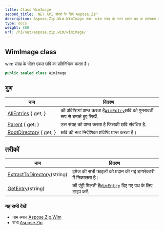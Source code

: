 ```yaml
---
title: Class WimImage
second_title: .NET API संदर्भ के लिए Aspose.ZIP
description: Aspose.Zip.Wim.WimImage कक्ष. wim संग्रह के भतर एकल छव क प्रतनधत्व करत है
type: docs
weight: 800
url: /hi/net/aspose.zip.wim/wimimage/
---
```

## WimImage class

wim संग्रह के भीतर एकल छवि का प्रतिनिधित्व करता है।

```csharp
public sealed class WimImage
```

## गुण

| नाम | विवरण |
| --- | --- |
| [AllEntries](../../aspose.zip.wim/wimimage/allentries/) { get; } | की प्रविष्टियां प्राप्त करता है[`WimEntry`](../wimentry/)छवि को पुनरावर्ती रूप से बनाते हुए लिखें. |
| [Parent](../../aspose.zip.wim/wimimage/parent/) { get; } | उस संग्रह को प्राप्त करता है जिसकी छवि संबंधित है. |
| [RootDirectory](../../aspose.zip.wim/wimimage/rootdirectory/) { get; } | छवि की रूट निर्देशिका प्रविष्टि प्राप्त करता है। |

## तरीकों

| नाम | विवरण |
| --- | --- |
| [ExtractToDirectory](../../aspose.zip.wim/wimimage/extracttodirectory/)(string) | इमेज की सभी फाइलों को प्रदान की गई डायरेक्टरी में निकालता है। |
| [GetEntry](../../aspose.zip.wim/wimimage/getentry/)(string) | की एंट्री मिलती है[`WimEntry`](../wimentry/) दिए गए पथ के लिए टाइप करें. |

### यह सभी देखें

* नाम स्थान [Aspose.Zip.Wim](../../aspose.zip.wim/)
* सभा [Aspose.Zip](../../)


